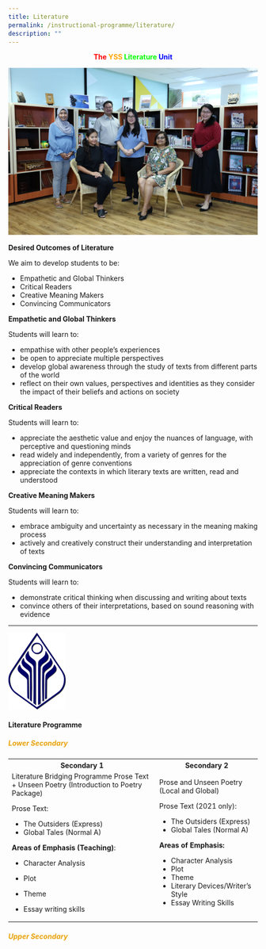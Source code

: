 ```yaml
---
title: Literature
permalink: /instructional-programme/literature/
description: ""
---
```

<center> <b style="color:red">The </b><b style="color:orange">YSS </b><b style="color:lime">Literature </b><b style="color:blue">Unit</b>

![](/images/IP/Literature/Literature%20Department1.png)

</center>

**Desired Outcomes of Literature**

We aim to develop students to be:

* Empathetic and Global Thinkers
* Critical Readers
* Creative Meaning Makers
* Convincing Communicators

**Empathetic and Global Thinkers**

Students will learn to:

* empathise with other people’s experiences
* be open to appreciate multiple perspectives
* develop global awareness through the study of texts from different parts of the world
* reflect on their own values, perspectives and identities as they consider the impact of their beliefs and actions on society

**Critical Readers**

Students will learn to:

* appreciate the aesthetic value and enjoy the nuances of language, with perceptive and questioning minds
* read widely and independently, from a variety of genres for the appreciation of genre conventions
* appreciate the contexts in which literary texts are written, read and understood

**Creative Meaning Makers**

Students will learn to:

* embrace ambiguity and uncertainty as necessary in the meaning making process
* actively and creatively construct their understanding and interpretation of texts

**Convincing Communicators**

Students will learn to:

* demonstrate critical thinking when discussing and writing about texts
* convince others of their interpretations, based on sound reasoning with evidence

----

![](/images/school-crest.png)

#### Literature Programme

<h5 style="color:#e8a209"> Lower Secondary </h5>

<table>
	  <tr>
    <th >Secondary 1</th>
    <th>Secondary 2</th>
  </tr>
  <tr>
    <td>Literature Bridging Programme Prose Text + Unseen Poetry
(Introduction to Poetry Package) <br>

Prose Text:

*   The Outsiders (Express)
*   Global Tales (Normal A)

**Areas of Emphasis (Teaching)**:

*   Character Analysis
*   Plot
*   Theme
*   Essay writing skills
		</td>
    <td>Prose and Unseen Poetry (Local and Global)

	<br>
Prose Text (2021 only):
* The Outsiders (Express)
* Global Tales (Normal A)

<b>Areas of Emphasis: </b>
* Character Analysis
* Plot
* Theme
* Literary Devices/Writer’s Style
* Essay Writing Skills</td>
  </tr>
</table>

<h5 style="color:#e8a209"> Upper Secondary </h5>